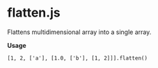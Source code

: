 # flatten.js

Flattens multidimensional array into a single array.

**Usage**

`[1, 2, ['a'], [1.0, ['b'], [1, 2]]].flatten()`
